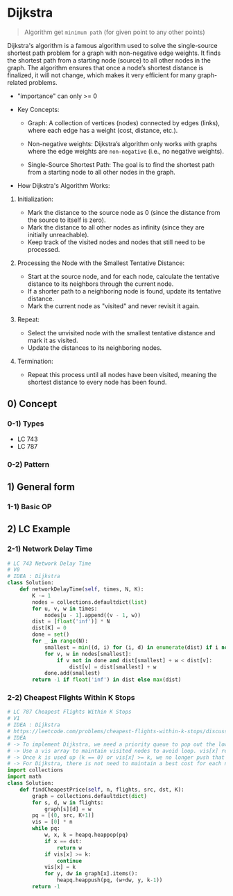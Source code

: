 # Dijkstra

> Algorithm get `minimum path` (for given point to any other points)


Dijkstra's algorithm is a famous algorithm used to solve the single-source shortest path problem for a graph with non-negative edge weights. It finds the shortest path from a starting node (source) to all other nodes in the graph. The algorithm ensures that once a node’s shortest distance is finalized, it will not change, which makes it very efficient for many graph-related problems.


- "importance" can only >= 0


- Key Concepts:
    - Graph: A collection of vertices (nodes) connected by edges (links), where
        each edge has a weight (cost, distance, etc.).

    - Non-negative weights: Dijkstra’s algorithm only works with graphs where
        the edge weights are `non-negative` (i.e., no negative weights).

    - Single-Source Shortest Path: The goal is to find the shortest path from a
         starting node to all other nodes in the graph.

- How Dijkstra's Algorithm Works:

1. Initialization:

    - Mark the distance to the source node as 0 (since the distance from the source to itself is zero).
    - Mark the distance to all other nodes as infinity (since they are initially unreachable).
    - Keep track of the visited nodes and nodes that still need to be processed.

2. Processing the Node with the Smallest Tentative Distance:

    - Start at the source node, and for each node, calculate the tentative distance to its neighbors through the current node.
    - If a shorter path to a neighboring node is found, update its tentative distance.
    - Mark the current node as "visited" and never revisit it again.

3. Repeat:

    - Select the unvisited node with the smallest tentative distance and mark it as visited.
    - Update the distances to its neighboring nodes.

4. Termination:

    - Repeat this process until all nodes have been visited, meaning the shortest distance to every node has been found.




## 0) Concept  

### 0-1) Types
 - LC 743
 - LC 787

### 0-2) Pattern

## 1) General form

### 1-1) Basic OP

## 2) LC Example

### 2-1) Network Delay Time

```python
# LC 743 Network Delay Time
# V0 
# IDEA : Dijkstra
class Solution:
    def networkDelayTime(self, times, N, K):
        K -= 1
        nodes = collections.defaultdict(list)
        for u, v, w in times:
            nodes[u - 1].append((v - 1, w))
        dist = [float('inf')] * N
        dist[K] = 0
        done = set()
        for _ in range(N):
            smallest = min((d, i) for (i, d) in enumerate(dist) if i not in done)[1]
            for v, w in nodes[smallest]:
                if v not in done and dist[smallest] + w < dist[v]:
                    dist[v] = dist[smallest] + w
            done.add(smallest)
        return -1 if float('inf') in dist else max(dist)
```

### 2-2) Cheapest Flights Within K Stops
```python
# LC 787 Cheapest Flights Within K Stops
# V1
# IDEA : Dijkstra
# https://leetcode.com/problems/cheapest-flights-within-k-stops/discuss/267200/Python-Dijkstra
# IDEA
# -> To implement Dijkstra, we need a priority queue to pop out the lowest weight node for next search. In this case, the weight would be the accumulated flight cost. So my node takes a form of (cost, src, k). cost is the accumulated cost, src is the current node's location, k is stop times we left as we only have at most K stops. I also convert edges to an adjacent list based graph g.
# -> Use a vis array to maintain visited nodes to avoid loop. vis[x] record the remaining steps to reach x with the lowest cost. If vis[x] >= k, then no need to visit that case (start from x with k steps left) as a better solution has been visited before (more remaining step and lower cost as heappopped beforehand). And we should initialize vis[x] to 0 to ensure visit always stop at a negative k.
# -> Once k is used up (k == 0) or vis[x] >= k, we no longer push that node x to our queue. Once a popped cost is our destination, we get our lowest valid cost.
# -> For Dijkstra, there is not need to maintain a best cost for each node since it's kind of greedy search. It always chooses the lowest cost node for next search. So the previous searched node always has a lower cost and has no chance to be updated. The first time we pop our destination from our queue, we have found the lowest cost to our destination.
import collections
import math
class Solution:
    def findCheapestPrice(self, n, flights, src, dst, K):
        graph = collections.defaultdict(dict)
        for s, d, w in flights:
            graph[s][d] = w
        pq = [(0, src, K+1)]
        vis = [0] * n
        while pq:
            w, x, k = heapq.heappop(pq)
            if x == dst:
                return w
            if vis[x] >= k:
                continue
            vis[x] = k
            for y, dw in graph[x].items():
                heapq.heappush(pq, (w+dw, y, k-1))
        return -1
```